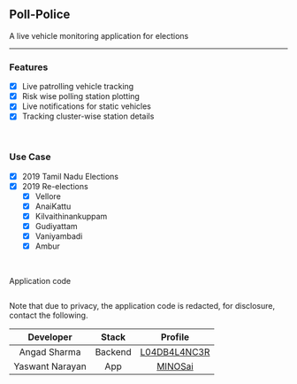 ## Poll-Police
A live vehicle monitoring application for elections

---

### Features

- [X] Live patrolling vehicle tracking
- [X] Risk wise polling station plotting
- [X] Live notifications for static vehicles
- [X] Tracking cluster-wise station details  

<br>

### Use Case

- [X] 2019 Tamil Nadu Elections
- [X] 2019 Re-elections 
    - [X] Vellore
    - [X] AnaiKattu
    - [X] Kilvaithinankuppam
    - [X] Gudiyattam
    - [X] Vaniyambadi
    - [X] Ambur

<br>

Application code

```

```
Note that due to privacy, the application code is redacted, for disclosure, contact the following.

| Developer | Stack | Profile | 
|:---------:|:-----:|:-------:|
| Angad Sharma | Backend | [L04DB4L4NC3R](https://github.com/L04DB4L4NC3R) | 
| Yaswant Narayan | App | [MINOSai](https://github.com//MINOSai) |
